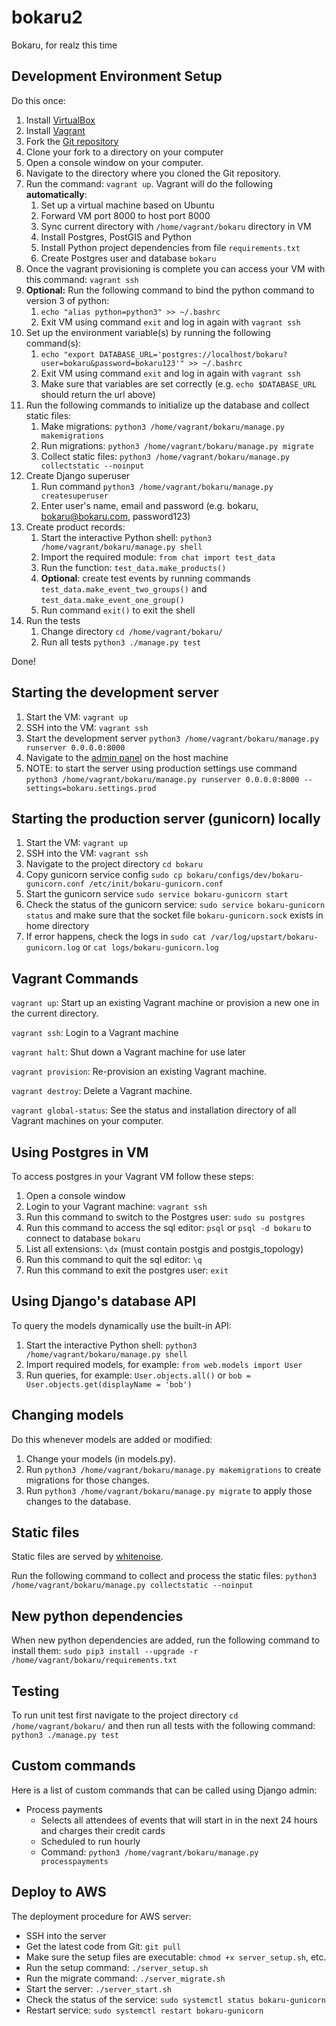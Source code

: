 bokaru2
=======
Bokaru, for realz this time

Development Environment Setup
-----------------------------
Do this once:

1. Install [VirtualBox](https://www.virtualbox.org/)
2. Install [Vagrant](https://www.vagrantup.com/)
3. Fork the [Git repository](https://github.com/metriclabs/bokaru2)
4. Clone your fork to a directory on your computer
5. Open a console window on your computer.
6. Navigate to the directory where you cloned the Git repository.
7. Run the command: `vagrant up`. Vagrant will do the following **automatically**:
    1. Set up a virtual machine based on Ubuntu
    2. Forward VM port 8000 to host port 8000
    3. Sync current directory with `/home/vagrant/bokaru` directory in VM
    4. Install Postgres, PostGIS and Python
    5. Install Python project dependencies from file `requirements.txt`
    6. Create Postgres user and database `bokaru`
8. Once the vagrant provisioning is complete you can access your VM with this command: `vagrant ssh`
9. **Optional:** Run the following command to bind the python command to version 3 of python:
    1. `echo "alias python=python3" >> ~/.bashrc`
    2. Exit VM using command `exit` and log in again with `vagrant ssh`
10. Set up the environment variable(s) by running the following command(s):
    1. `echo "export DATABASE_URL='postgres://localhost/bokaru?user=bokaru&password=bokaru123'" >> ~/.bashrc`
    4. Exit VM using command `exit` and log in again with `vagrant ssh`
    5. Make sure that variables are set correctly (e.g. `echo $DATABASE_URL` should return the url above)
11. Run the following commands to initialize up the database and collect static files:
    1. Make migrations: `python3 /home/vagrant/bokaru/manage.py makemigrations`
    2. Run migrations: `python3 /home/vagrant/bokaru/manage.py migrate`
    3. Collect static files: `python3 /home/vagrant/bokaru/manage.py collectstatic --noinput`
12. Create Django superuser
    1. Run command `python3 /home/vagrant/bokaru/manage.py createsuperuser`
    2. Enter user's name, email and password (e.g. bokaru, bokaru@bokaru.com, password123)
13. Create product records:
    1. Start the interactive Python shell: `python3 /home/vagrant/bokaru/manage.py shell`
    2. Import the required module: `from chat import test_data`
    3. Run the function: `test_data.make_products()`
    4. **Optional**: create test events by running commands `test_data.make_event_two_groups()` and `test_data.make_event_one_group()`
    5. Run command `exit()` to exit the shell
14. Run the tests
    1. Change directory `cd /home/vagrant/bokaru/`
    2. Run all tests `python3 ./manage.py test`

Done!

Starting the development server
-------------------------------
1. Start the VM: `vagrant up`
2. SSH into the VM: `vagrant ssh`
3. Start the development server `python3 /home/vagrant/bokaru/manage.py runserver 0.0.0.0:8000`
4. Navigate to the [admin panel](http://localhost:8000/admin/) on the host machine
5. NOTE: to start the server using production settings use command `python3 /home/vagrant/bokaru/manage.py runserver 0.0.0.0:8000 --settings=bokaru.settings.prod`

Starting the production server (gunicorn) locally
-------------------------------------------------
1. Start the VM: `vagrant up`
2. SSH into the VM: `vagrant ssh`
3. Navigate to the project directory `cd bokaru`
4. Copy gunicorn service config `sudo cp bokaru/configs/dev/bokaru-gunicorn.conf /etc/init/bokaru-gunicorn.conf`
5. Start the gunicorn service `sudo service bokaru-gunicorn start`
6. Check the status of the gunicorn service: `sudo service bokaru-gunicorn status` and make sure that the socket file `bokaru-gunicorn.sock` exists in home directory
7. If error happens, check the logs in `sudo cat /var/log/upstart/bokaru-gunicorn.log` or `cat logs/bokaru-gunicorn.log`

Vagrant Commands
----------------
`vagrant up`: Start up an existing Vagrant machine or provision a new one in the current directory.

`vagrant ssh`: Login to a Vagrant machine

`vagrant halt`: Shut down a Vagrant machine for use later

`vagrant provision`: Re-provision an existing Vagrant machine.

`vagrant destroy`: Delete a Vagrant machine.

`vagrant global-status`: See the status and installation directory of all Vagrant machines on your computer.

Using Postgres in VM
--------------------
To access postgres in your Vagrant VM follow these steps:

1. Open a console window
2. Login to your Vagrant machine: `vagrant ssh`
3. Run this command to switch to the Postgres user: `sudo su postgres`
4. Run this command to access the sql editor: `psql` or `psql -d bokaru` to connect to database `bokaru`
5. List all extensions: `\dx` (must contain postgis and postgis_topology)
6. Run this command to quit the sql editor: `\q`
7. Run this command to exit the postgres user: `exit`

Using Django's database API
---------------------------
To query the models dynamically use the built-in API:

1. Start the interactive Python shell: `python3 /home/vagrant/bokaru/manage.py shell`
2. Import required models, for example: `from web.models import User`
3. Run queries, for example: `User.objects.all()` or `bob = User.objects.get(displayName = 'bob')`

Changing models
---------------
Do this whenever models are added or modified:

1. Change your models (in models.py).
2. Run `python3 /home/vagrant/bokaru/manage.py makemigrations` to create migrations for those changes.
3. Run `python3 /home/vagrant/bokaru/manage.py migrate` to apply those changes to the database.

Static files
------------
Static files are served by [whitenoise](http://whitenoise.evans.io/en/stable/index.html).

Run the following command to collect and process the static files: `python3 /home/vagrant/bokaru/manage.py collectstatic --noinput`

New python dependencies
-----------------------
When new python dependencies are added, run the following command to install them: `sudo pip3 install --upgrade -r /home/vagrant/bokaru/requirements.txt`

Testing
-------
To run unit test first navigate to the project directory `cd /home/vagrant/bokaru/` and then run all tests with the following command:
`python3 ./manage.py test`

Custom commands
---------------
Here is a list of custom commands that can be called using Django admin:
* Process payments
  * Selects all attendees of events that will start in in the next 24 hours and charges their credit cards
  * Scheduled to run hourly
  * Command: `python3 /home/vagrant/bokaru/manage.py processpayments`
  
Deploy to AWS
-------------
The deployment procedure for AWS server:
* SSH into the server
* Get the latest code from Git: `git pull`
* Make sure the setup files are executable: `chmod +x server_setup.sh`, etc.
* Run the setup command: `./server_setup.sh`
* Run the migrate command: `./server_migrate.sh`
* Start the server: `./server_start.sh`
* Check the status of the service: `sudo systemctl status bokaru-gunicorn`
* Restart service: `sudo systemctl restart bokaru-gunicorn`
